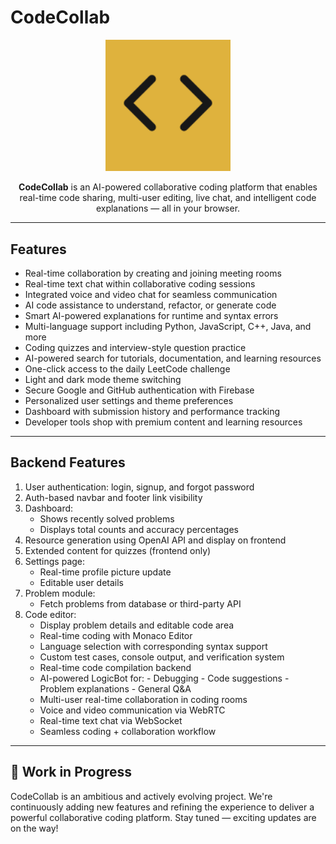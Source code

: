 # CodeCollab

<p align="center">
  <img src="./public/logo.png" alt="CodeCollab Logo" width="200" />
</p>

<p align="center">
  <b>CodeCollab</b> is an AI-powered collaborative coding platform that enables real-time code sharing, multi-user editing, live chat, and intelligent code explanations — all in your browser.
</p>

---

## Features

- Real-time collaboration by creating and joining meeting rooms
- Real-time text chat within collaborative coding sessions
- Integrated voice and video chat for seamless communication
- AI code assistance to understand, refactor, or generate code
- Smart AI-powered explanations for runtime and syntax errors
- Multi-language support including Python, JavaScript, C++, Java, and more
- Coding quizzes and interview-style question practice
- AI-powered search for tutorials, documentation, and learning resources
- One-click access to the daily LeetCode challenge
- Light and dark mode theme switching
- Secure Google and GitHub authentication with Firebase
- Personalized user settings and theme preferences
- Dashboard with submission history and performance tracking
- Developer tools shop with premium content and learning resources

---

## Backend Features

1. User authentication: login, signup, and forgot password
2. Auth-based navbar and footer link visibility
3. Dashboard:
   - Shows recently solved problems
   - Displays total counts and accuracy percentages
4. Resource generation using OpenAI API and display on frontend
5. Extended content for quizzes (frontend only)
6. Settings page:
   - Real-time profile picture update
   - Editable user details
7. Problem module:
   - Fetch problems from database or third-party API
8. Code editor:
   - Display problem details and editable code area
   - Real-time coding with Monaco Editor
   - Language selection with corresponding syntax support
   - Custom test cases, console output, and verification system
   - Real-time code compilation backend
   - AI-powered LogicBot for: - Debugging - Code suggestions - Problem explanations - General Q&A
   - Multi-user real-time collaboration in coding rooms
   - Voice and video communication via WebRTC
   - Real-time text chat via WebSocket
   - Seamless coding + collaboration workflow

---

## 🚧 Work in Progress

CodeCollab is an ambitious and actively evolving project. We're continuously adding new features and refining the experience to deliver a powerful collaborative coding platform. Stay tuned — exciting updates are on the way!
